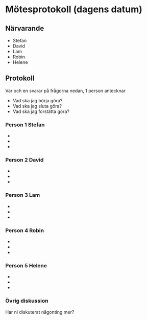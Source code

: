 # Mötesprotokoll (dagens datum)

## Närvarande

-   Stefan
-   David
-   Lam
-   Robin
-   Helene

## Protokoll

Var och en svarar på frågorna nedan, 1 person antecknar

-   Vad ska jag börja göra?
-   Vad ska jag sluta göra?
-   Vad ska jag forstätta göra?

### Person 1 Stefan

-
-
-

### Person 2 David

-
-
-

### Person 3 Lam

-
-
-

### Person 4 Robin

-
-
-

### Person 5 Helene

-
-
-

### Övrig diskussion

Har ni diskuterat någonting mer?
